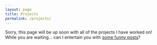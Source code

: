 ```yaml
---
layout: page
title: Projects
permalink: /projects/
---
```


Sorry, this page will be up soon with all of the projects I have worked on! While you are waiting... can I entertain you with [some funny posts](http://google.com)?